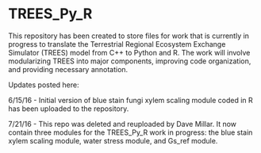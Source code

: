 # TREES_Py_R

This repository has been created to store files for work that is currently in progress to translate the Terrestrial Regional Ecosystem Exchange Simulator (TREES) model from C++ to Python and R. The work will involve modularizing TREES into major components, improving code organization, and providing necessary annotation.

Updates posted here:

6/15/16 - Initial version of blue stain fungi xylem scaling module coded in R has been uploaded to the repository.

7/21/16 - This repo was deleted and reuploaded by Dave Millar. It now contain three modules for the TREES_Py_R work in progress: the blue stain xylem scaling module, water stress module, and Gs_ref module.
